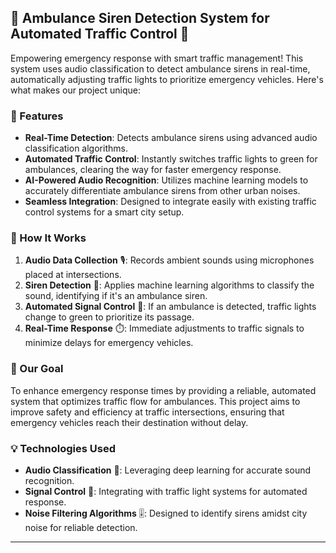 ## 🚨 Ambulance Siren Detection System for Automated Traffic Control 🚦

Empowering emergency response with smart traffic management! This system uses audio classification to detect ambulance sirens in real-time, automatically adjusting traffic lights to prioritize emergency vehicles. Here's what makes our project unique:

### 🌟 Features

- **Real-Time Detection**: Detects ambulance sirens using advanced audio classification algorithms.
- **Automated Traffic Control**: Instantly switches traffic lights to green for ambulances, clearing the way for faster emergency response.
- **AI-Powered Audio Recognition**: Utilizes machine learning models to accurately differentiate ambulance sirens from other urban noises.
- **Seamless Integration**: Designed to integrate easily with existing traffic control systems for a smart city setup.

### 🚀 How It Works
1. **Audio Data Collection** 🎙️: Records ambient sounds using microphones placed at intersections.
2. **Siren Detection** 📡: Applies machine learning algorithms to classify the sound, identifying if it's an ambulance siren.
3. **Automated Signal Control** 🚦: If an ambulance is detected, traffic lights change to green to prioritize its passage.
4. **Real-Time Response** ⏱️: Immediate adjustments to traffic signals to minimize delays for emergency vehicles.

### 🎯 Our Goal
To enhance emergency response times by providing a reliable, automated system that optimizes traffic flow for ambulances. This project aims to improve safety and efficiency at traffic intersections, ensuring that emergency vehicles reach their destination without delay.

### 💡 Technologies Used
- **Audio Classification** 🧠: Leveraging deep learning for accurate sound recognition.
- **Signal Control** 🔄: Integrating with traffic light systems for automated response.
- **Noise Filtering Algorithms** 🎚️: Designed to identify sirens amidst city noise for reliable detection.

---


